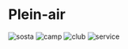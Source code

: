 # Plein-air

![sosta](https://user-images.githubusercontent.com/53786637/212396545-84bb8695-ac3d-4db4-951f-3aa953cbfc09.png)
![camp](https://user-images.githubusercontent.com/53786637/212396550-f53b602f-fb28-4d80-9391-72e621e3cb83.png)
![club](https://user-images.githubusercontent.com/53786637/212396553-1df19e14-8531-47c4-a5b8-71fe64dd4ee0.png)
![service](https://user-images.githubusercontent.com/53786637/212396554-8a9309ea-2683-4d69-a5cf-1d71f230c4bc.png)
